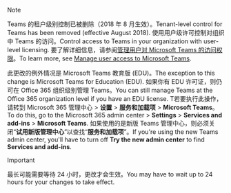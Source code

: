 > [!NOTE]
> <span data-ttu-id="8cf7f-101">Teams 的租户级别控制已被删除（2018 年 8 月生效）。</span><span class="sxs-lookup"><span data-stu-id="8cf7f-101">Tenant-level control for Teams has been removed (effective August 2018).</span></span> <span data-ttu-id="8cf7f-102">使用用户级许可控制对组织中 Teams 的访问。</span><span class="sxs-lookup"><span data-stu-id="8cf7f-102">Control access to Teams in your organization with user-level licensing.</span></span> <span data-ttu-id="8cf7f-103">要了解详细信息，请参阅[管理用户对 Microsoft Teams 的访问权限](../user-access.md)。</span><span class="sxs-lookup"><span data-stu-id="8cf7f-103">To learn more, see [Manage user access to Microsoft Teams](../user-access.md).</span></span>

<span data-ttu-id="8cf7f-104">此更改的例外情况是 Microsoft Teams 教育版 (EDU)。</span><span class="sxs-lookup"><span data-stu-id="8cf7f-104">The exception to this change is Microsoft Teams for Education (EDU).</span></span> <span data-ttu-id="8cf7f-105">如果你有 EDU 许可证，则仍可在 Office 365 组织级别管理 Teams。</span><span class="sxs-lookup"><span data-stu-id="8cf7f-105">You can still manage Teams at the Office 365 organization level if you have an EDU license.</span></span> <span data-ttu-id="8cf7f-106">T若要执行此操作，请转到 Microsoft 365 管理中心 > **设置** > **服务和加载项** > **Microsoft Teams**。</span><span class="sxs-lookup"><span data-stu-id="8cf7f-106">To do this, go to the Microsoft 365 admin center > **Settings** > **Services and add-ins** > **Microsoft Teams**.</span></span> <span data-ttu-id="8cf7f-107">如果使用的是新版 Teams 管理中心，则必须关闭“**试用新版管理中心**”以查找“**服务和加载项**”。</span><span class="sxs-lookup"><span data-stu-id="8cf7f-107">If you're using the new Teams admin center, you'll have to turn off **Try the new admin center** to find **Services and add-ins**.</span></span> 

> [!IMPORTANT]
> <span data-ttu-id="8cf7f-108">最长可能需要等待 24 小时，更改才会生效。</span><span class="sxs-lookup"><span data-stu-id="8cf7f-108">You may have to wait up to 24 hours for your changes to take effect.</span></span> 

